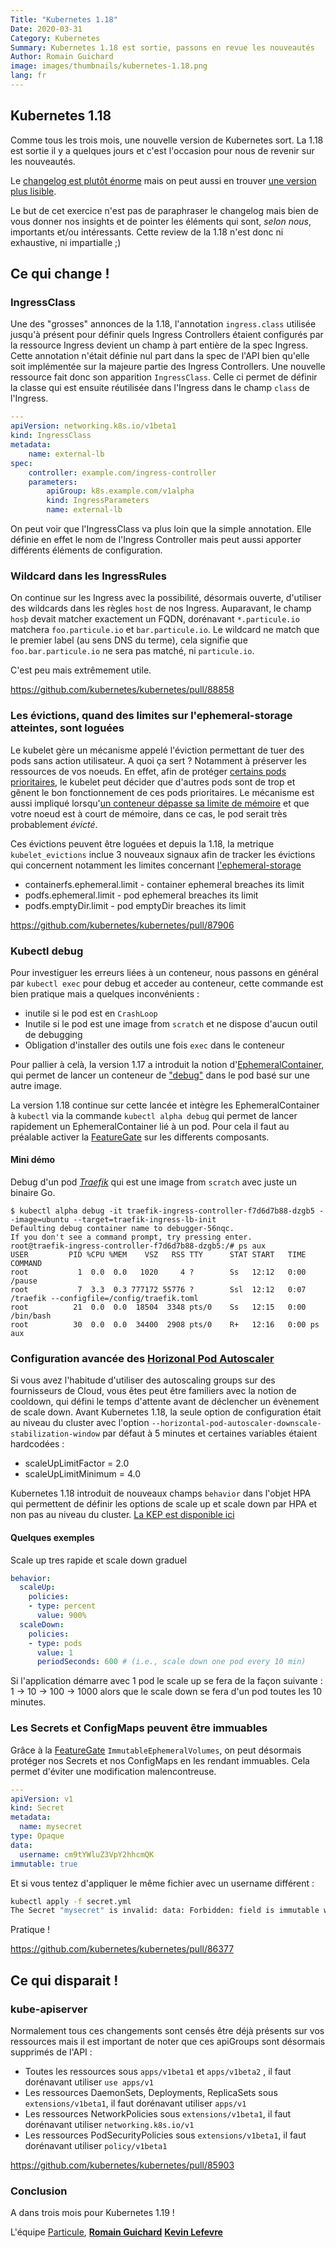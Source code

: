 ```yaml
---
Title: "Kubernetes 1.18"
Date: 2020-03-31
Category: Kubernetes
Summary: Kubernetes 1.18 est sortie, passons en revue les nouveautés
Author: Romain Guichard
image: images/thumbnails/kubernetes-1.18.png
lang: fr
---
```


## Kubernetes 1.18

Comme tous les trois mois, une nouvelle version de Kubernetes sort. La 1.18 est
sortie il y a quelques jours et c'est l'occasion pour nous de revenir sur les
nouveautés.

Le [changelog est plutôt
énorme](https://relnotes.k8s.io/?releaseVersions=1.18.0) mais on peut aussi en
trouver [une version plus
lisible](https://github.com/kubernetes/kubernetes/blob/master/CHANGELOG/CHANGELOG-1.18.md).

Le but de cet exercice n'est pas de paraphraser le changelog mais bien de vous
donner nos insights et de pointer les éléments qui sont, *selon nous*,
importants et/ou intéressants. Cette review de la 1.18 n'est donc ni
exhaustive, ni impartialle ;)

## Ce qui change !

### IngressClass

Une des "grosses" annonces de la 1.18, l'annotation `ingress.class` utilisée jusqu'à présent pour définir quels Ingress Controllers étaient configurés par la ressource Ingress devient un champ à part entière de la spec Ingress. Cette annotation n'était définie nul part dans la spec de l'API bien qu'elle soit implémentée sur la majeure partie des Ingress Controllers. Une nouvelle ressource fait donc son apparition `IngressClass`. Celle ci permet de définir la classe qui est ensuite réutilisée dans l'Ingress dans le champ `class` de l'Ingress.

```yaml
---
apiVersion: networking.k8s.io/v1beta1
kind: IngressClass
metadata:
    name: external-lb
spec:
    controller: example.com/ingress-controller
    parameters:
        apiGroup: k8s.example.com/v1alpha
        kind: IngressParameters
        name: external-lb
```

On peut voir que l'IngressClass va plus loin que la simple annotation. Elle définie en effet le nom de l'Ingress Controller mais peut aussi apporter différents éléments de configuration.

### Wildcard dans les IngressRules

On continue sur les Ingress avec la possibilité, désormais ouverte, d'utiliser des wildcards dans les règles `host` de nos Ingress. Auparavant, le champ `hosþ` devait matcher exactement un FQDN, dorénavant `*.particule.io` matchera `foo.particule.io` et `bar.particule.io`. Le wildcard ne match que le premier label (au sens DNS du terme), cela signifie que `foo.bar.particule.io` ne sera pas matché, ni `particule.io`.

C'est peu mais extrêmement utile.

<https://github.com/kubernetes/kubernetes/pull/88858>

### Les évictions, quand des limites sur l'ephemeral-storage atteintes, sont loguées

Le kubelet gère un mécanisme appelé l'éviction permettant de tuer des pods sans action utilisateur. A quoi ça sert ? Notamment à préserver les ressources de vos noeuds. En effet, afin de protéger [certains pods prioritaires](https://kubernetes.io/docs/concepts/configuration/pod-priority-preemption/), le kubelet peut décider que d'autres pods sont de trop et gênent le bon fonctionnement de ces pods prioritaires. Le mécanisme est aussi impliqué lorsqu'[un conteneur dépasse sa limite de mémoire](https://kubernetes.io/docs/concepts/configuration/manage-compute-resources-container/) et que votre noeud est à court de mémoire, dans ce cas, le pod serait très probablement *évicté*.

Ces évictions peuvent être loguées et depuis la 1.18, la metrique `kubelet_evictions` inclue 3 nouveaux signaux afin de tracker les évictions qui concernent notamment les limites concernant [l'ephemeral-storage](https://kubernetes.io/docs/concepts/configuration/manage-compute-resources-container/#local-ephemeral-storage)

- containerfs.ephemeral.limit - container ephemeral breaches its limit
- podfs.ephemeral.limit - pod ephemeral breaches its limit
- podfs.emptyDir.limit - pod emptyDir breaches its limit

<https://github.com/kubernetes/kubernetes/pull/87906>

### Kubectl debug

Pour investiguer les erreurs liées à un conteneur, nous passons en général par `kubectl exec` pour debug et acceder au conteneur, cette commande est bien pratique mais a quelques inconvénients :

- inutile si le pod est en `CrashLoop`
- Inutile si le pod est une image from `scratch` et ne dispose d'aucun outil de debugging
- Obligation d'installer des outils une fois `exec` dans le conteneur

Pour pallier à celà, la version 1.17 a introduit la notion d'[EphemeralContainer](https://kubernetes.io/docs/concepts/workloads/pods/ephemeral-containers/), qui permet de lancer un conteneur de ["debug"](https://kubernetes.io/docs/tasks/debug-application-cluster/debug-running-pod/#debugging-with-ephemeral-debug-container) dans le pod basé sur une autre image.

La version 1.18 continue sur cette lancée et intègre les EphemeralContainer à `kubectl` via la commande `kubectl alpha debug` qui permet de lancer rapidement un EphemeralContainer lié à un pod. Pour cela il faut au préalable activer la [FeatureGate](https://kubernetes.io/docs/reference/command-line-tools-reference/feature-gates ) sur les differents composants.

#### Mini démo

Debug d'un pod [*Traefik*](https://containo.us/traefik/) qui est une image from `scratch` avec juste un binaire Go.

```
$ kubectl alpha debug -it traefik-ingress-controller-f7d6d7b88-dzgb5 --image=ubuntu --target=traefik-ingress-lb-init
Defaulting debug container name to debugger-56nqc.
If you don't see a command prompt, try pressing enter.
root@traefik-ingress-controller-f7d6d7b88-dzgb5:/# ps aux
USER         PID %CPU %MEM    VSZ   RSS TTY      STAT START   TIME COMMAND
root           1  0.0  0.0   1020     4 ?        Ss   12:12   0:00 /pause
root           7  3.3  0.3 777172 55776 ?        Ssl  12:12   0:07 /traefik --configfile=/config/traefik.toml
root          21  0.0  0.0  18504  3348 pts/0    Ss   12:15   0:00 /bin/bash
root          30  0.0  0.0  34400  2908 pts/0    R+   12:16   0:00 ps aux
```

### Configuration avancée des [Horizonal Pod Autoscaler](https://kubernetes.io/docs/tasks/run-application/horizontal-pod-autoscale/)

Si vous avez l'habitude d'utiliser des autoscaling groups sur des fournisseurs de Cloud, vous êtes peut être familiers avec la notion de cooldown, qui défini le temps d'attente avant de déclencher un évènement de scale down. Avant Kubernetes 1.18, la seule option de configuration était au niveau du cluster avec l'option `--horizontal-pod-autoscaler-downscale-stabilization-window` par défaut à 5 minutes et certaines variables étaient hardcodées :

- scaleUpLimitFactor = 2.0
- scaleUpLimitMinimum = 4.0

Kubernetes 1.18 introduit de nouveaux champs `behavior` dans l'objet HPA qui permettent de définir les options de scale up et scale down par HPA et non pas au niveau du cluster. [La KEP est disponible ici](https://github.com/kubernetes/enhancements/blob/master/keps/sig-autoscaling/20190307-configurable-scale-velocity-for-hpa.md)

#### Quelques exemples

Scale up tres rapide et scale down graduel

```yaml
behavior:
  scaleUp:
    policies:
    - type: percent
      value: 900%
  scaleDown:
    policies:
    - type: pods
      value: 1
      periodSeconds: 600 # (i.e., scale down one pod every 10 min)
```

Si l'application démarre avec 1 pod le scale up se fera de la façon suivante : 1 -> 10 -> 100 -> 1000 alors que le scale down se fera d'un pod toutes les 10 minutes.

### Les Secrets et ConfigMaps peuvent être immuables

Grâce à la [FeatureGate](https://kubernetes.io/docs/reference/command-line-tools-reference/feature-gates ) `ImmutableEphemeralVolumes`, on peut désormais protéger nos Secrets et nos ConfigMaps en les rendant immuables. Cela permet d'éviter une modification malencontreuse.

```yaml
---
apiVersion: v1
kind: Secret
metadata:
  name: mysecret
type: Opaque
data:
  username: cm9tYWluZ3VpY2hhcmQK
immutable: true
```

Et si vous tentez d'appliquer le même fichier avec un username différent :

```bash
kubectl apply -f secret.yml
The Secret "mysecret" is invalid: data: Forbidden: field is immutable when `immutable` is set
```

Pratique !

<https://github.com/kubernetes/kubernetes/pull/86377>

## Ce qui disparait !

### kube-apiserver

Normalement tous ces changements sont censés être déjà présents sur vos ressources mais il est important de noter que ces apiGroups sont désormais supprimés de l'API :

- Toutes les ressources sous `apps/v1beta1` et `apps/v1beta2` , il faut dorénavant utiliser `use apps/v1`
- Les ressources DaemonSets, Deployments, ReplicaSets sous `extensions/v1beta1`, il faut dorénavant utiliser `apps/v1`
- Les ressources NetworkPolicies sous `extensions/v1beta1`, il faut dorénavant utiliser `networking.k8s.io/v1`
- Les ressources PodSecurityPolicies sous `extensions/v1beta1`, il faut dorénavant utiliser  `policy/v1beta1`

<https://github.com/kubernetes/kubernetes/pull/85903>


### Conclusion

A dans trois mois pour Kubernetes 1.19 !


L'équipe [Particule](https://particule.io),
 [**Romain Guichard**](https://www.linkedin.com/in/romainguichard/)
[**Kevin Lefevre**](https://www.linkedin.com/in/kevinlefevre/)
